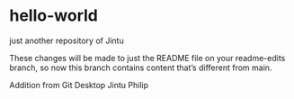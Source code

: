 # hello-world
just another repository of Jintu


These changes will be made to just the README file on your readme-edits branch, so now this branch contains content that’s different from main.

Addition from Git Desktop
Jintu Philip